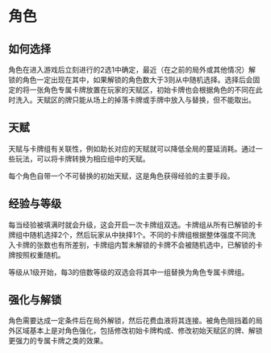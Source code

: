 # 角色

## 如何选择

角色在进入游戏后立刻进行的2选1中确定，最近（在之前的局外或其他情况）解锁的角色一定出现在其中，如果解锁的角色数大于3则从中随机选择。选择后会固定的将一张角色专属卡牌放置在玩家的天赋区，初始卡牌也会根据角色的不同在此时洗入。天赋区的牌只能从场上的掉落卡牌或手牌中放入与替换，但不能取出。

## 天赋

天赋与卡牌组有关联性，例如助长对应的天赋就可以降低全局的蔓延消耗。通过一些玩法，可以将卡牌转换为相应组中的天赋。

每个角色自带一个不可替换的初始天赋，这是角色获得经验的主要手段。

## 经验与等级

每当经验被填满时就会升级，这会开启一次卡牌组双选。卡牌组从所有已解锁的卡牌组中随机选择2个，然后玩家从中抉择1个。不同的卡牌组根据整体强度不同洗入卡牌的张数也有所差别，卡牌组内暂未解锁的卡牌不会被随机选中，已解锁的卡牌按照权重随机。

等级从1级开始，每3的倍数等级的双选会将其中一组替换为角色专属卡牌组。

## 强化与解锁

角色需要达成一定条件后在局外解锁，然后花费血液将其连接。被角色阻挡着的局外区域基本上是对角色强化，包括修改初始卡牌构成、修改初始天赋区的牌、解锁更强力的专属卡牌之类的效果。
